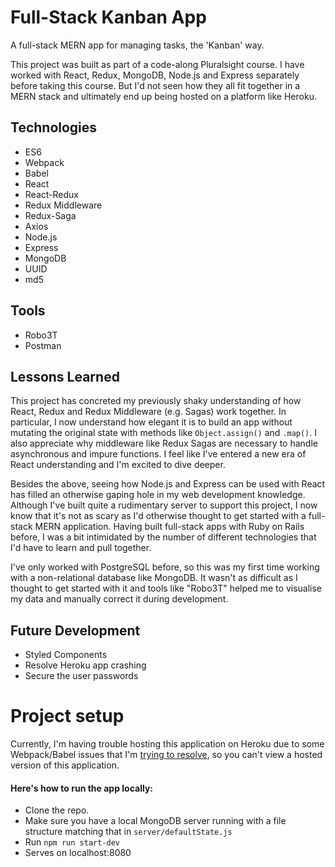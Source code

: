 # Full-Stack Kanban App
A full-stack MERN app for managing tasks, the 'Kanban' way. 

This project was built as part of a code-along Pluralsight course. I have worked with React, Redux, MongoDB, Node.js and Express separately before taking this course. But I'd not seen how they all fit together in a MERN stack and ultimately end up being hosted on a platform like Heroku. 

## Technologies
* ES6
* Webpack
* Babel
* React
* React-Redux
* Redux Middleware
* Redux-Saga
* Axios
* Node.js
* Express
* MongoDB
* UUID
* md5

## Tools
* Robo3T
* Postman

## Lessons Learned
This project has concreted my previously shaky understanding of how React, Redux and Redux Middleware (e.g. Sagas) work together. In particular, I now understand how elegant it is to build an app without mutating the original state with methods like `Object.assign()` and `.map()`. I also appreciate why middleware like Redux Sagas are necessary to handle asynchronous and impure functions. I feel like I've entered a new era of React understanding and I'm excited to dive deeper. 

Besides the above, seeing how Node.js and Express can be used with React has filled an otherwise gaping hole in my web development knowledge. Although I've built quite a rudimentary server to support this project, I now know that it's not as scary as I'd otherwise thought to get started with a full-stack MERN application. Having built full-stack apps with Ruby on Rails before, I was a bit intimidated by the number of different technologies that I'd have to learn and pull together. 

I've only worked with PostgreSQL before, so this was my first time working with a non-relational database like MongoDB. It wasn't as difficult as I thought to get started with it and tools like "Robo3T" helped me to visualise my data and manually correct it during development. 
 
## Future Development
* Styled Components
* Resolve Heroku app crashing
* Secure the user passwords

# Project setup
Currently, I'm having trouble hosting this application on Heroku due to some Webpack/Babel issues that I'm [trying to resolve](https://stackoverflow.com/questions/61602619/mern-app-heroku-build-succeeds-but-app-crashes), so you can't view a hosted version of this application. 

#### Here's how to run the app locally: 
* Clone the repo. 
* Make sure you have a local MongoDB server running with a file structure matching that in `server/defaultState.js` 
* Run `npm run start-dev`
* Serves on localhost:8080
